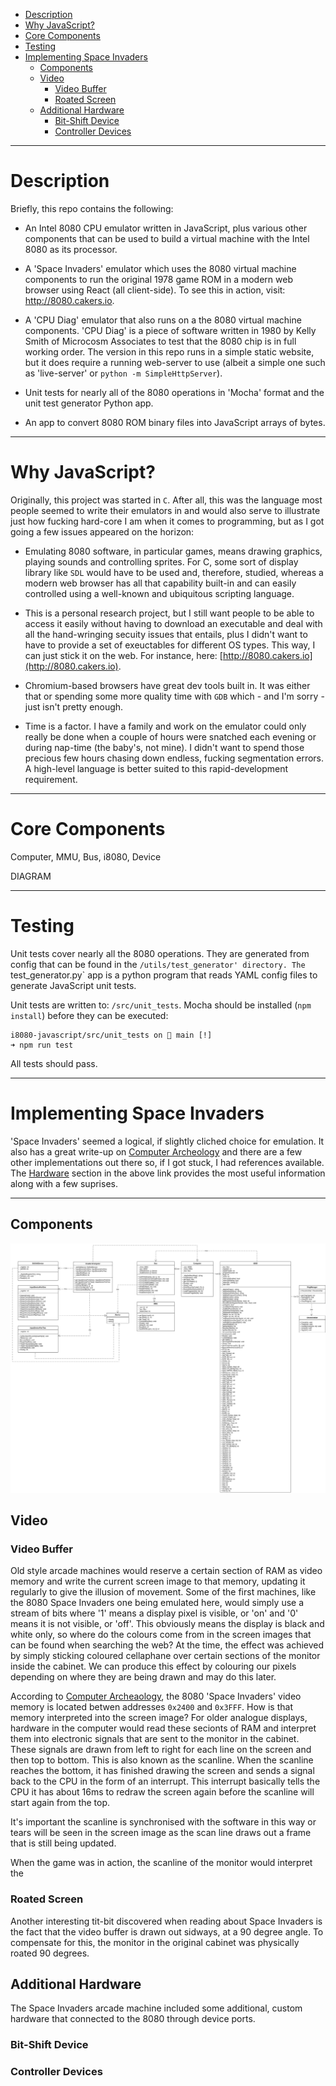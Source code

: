 

- [Description](#description)
- [Why JavaScript?](#why-javascript)
- [Core Components](#core-components)
- [Testing](#testing)
- [Implementing Space Invaders](#implementing-space-invaders)
  - [Components](#components)
  - [Video](#video)
    - [Video Buffer](#video-buffer)
    - [Roated Screen](#roated-screen)
  - [Additional Hardware](#additional-hardware)
    - [Bit-Shift Device](#bit-shift-device)
    - [Controller Devices](#controller-devices)

---
# Description

Briefly, this repo contains the following:

* An Intel 8080 CPU emulator written in JavaScript, plus various other components that can be used to build a virtual machine with the Intel 8080 as its processor.

* A 'Space Invaders' emulator which uses the 8080 virtual machine components to run the original 1978 game ROM in a modern web browser using React (all client-side). To see this in action, visit: http://8080.cakers.io.

* A 'CPU Diag' emulator that also runs on a the 8080 virtual machine components. 'CPU Diag' is a piece of software written in 1980 by Kelly Smith of Microcosm Associates to test that the 8080 chip is in full working order. The version in this repo runs in a simple static website, but it does require a running web-server to use (albeit a simple one such as 'live-server' or `python -m SimpleHttpServer`).

* Unit tests for nearly all of the 8080 operations in 'Mocha' format and the unit test generator Python app.

* An app to convert 8080 ROM binary files into JavaScript arrays of bytes.

---
# Why JavaScript?

Originally, this project was started in `C`. After all, this was the language most people seemed to write their emulators in and would also serve to illustrate just how fucking hard-core I am when it comes to programming, but as I got going a few issues appeared on the horizon:

- Emulating 8080 software, in particular games, means drawing graphics, playing sounds and controlling sprites. For C, some sort of display library like `SDL` would have to be used and, therefore, studied, whereas a modern web browser has all that capability built-in and can easily controlled using a well-known and ubiquitous scripting language.

- This is a personal research project, but I still want people to be able to access it easily without having to download an executable and deal with all the hand-wringing secuity issues that entails, plus I didn't want to have to provide a set of exeuctables for different OS types. This way, I can just stick it on the web. For instance, here: [http://8080.cakers.io](http://8080.cakers.io).

- Chromium-based browsers have great dev tools built in. It was either that or spending some more quality time with `GDB` which - and I'm sorry - just isn't pretty enough.

- Time is a factor. I have a family and work on the emulator could only really be done when a couple of hours were snatched each evening or during nap-time (the baby's, not mine). I didn't want to spend those precious few hours chasing down endless, fucking segmentation errors. A high-level language is better suited to this rapid-development requirement.

---
# Core Components

Computer, MMU, Bus, i8080, Device

DIAGRAM

---
# Testing

Unit tests cover nearly all the 8080 operations. They are generated from config that can be found in the `/utils/test_generator' directory. The `test_generator.py` app is a python program that reads YAML config files to generate JavaScript unit tests.

Unit tests are written to: `/src/unit_tests`. Mocha should be installed (`npm install`) before they can be executed:

```
i8080-javascript/src/unit_tests on  main [!] 
➜ npm run test
```

All tests should pass.



---
# Implementing Space Invaders

'Space Invaders' seemed a logical, if slightly cliched choice for emulation. It also has a great write-up on [Computer Archeology](https://www.computerarcheology.com/Arcade/SpaceInvaders/) and there are a few other implementations out there so, if I got stuck, I had references available. The [Hardware](https://www.computerarcheology.com/Arcade/SpaceInvaders/Hardware.html) section in the above link provides the most useful information along with a few suprises.

---

## Components

![Space Invaders UML](/documentation/diagrams/uml-diagrams/space-invaders-uml.drawio.png)

## Video

### Video Buffer

Old style arcade machines would reserve a certain section of RAM as video memory and write the current screen image to that memory, updating it regularly to give the illusion of movement. Some of the first machines, like the 8080 Space Invaders one being emulated here, would simply use a stream of bits where '1' means a display pixel is visible, or 'on' and '0' means it is not visible, or 'off'. This obviously means the display is black and white only, so where do the colours come from in the screen images that can be found when searching the web? At the time, the effect was achieved by simply sticking coloured cellaphane over certain sections of the monitor inside the cabinet. We can produce this effect by colouring our pixels depending on where they are being drawn and may do this later.

According to [Computer Archeaology](https://www.computerarcheology.com/Arcade/SpaceInvaders/Hardware.html), the 8080 'Space Invaders' video memory is located betwen addresses `0x2400` and `0x3FFF`. How is that memory interpreted into the screen image? For older analogue displays, hardware in the computer would read these secionts of RAM and interpret them into electronic signals that are sent to the monitor in the cabinet. These signals are drawn from left to right for each line on the screen and then top to bottom. This is also known as the scanline. When the scanline reaches the bottom, it has finished drawing the screen and sends a signal back to the CPU in the form of an interrupt. This interrupt basically tells the CPU it has about 16ms to redraw the screen again before the scanline will start again from the top.

It's important the scanline is synchronised with the software in this way or tears will be seen in the screen image as the scan line draws out a frame that is still being updated.

When the game was in action, the scanline of the monitor would interpret the 

### Roated Screen

Another interesting tit-bit discovered when reading about Space Invaders is the fact that the video buffer is drawn out sidways, at a 90 degree angle. To compensate for this, the monitor in the original cabinet was physically roated 90 degrees.

## Additional Hardware

The Space Invaders arcade machine included some additional, custom hardware that connected to the 8080 through device ports.

### Bit-Shift Device

### Controller Devices



